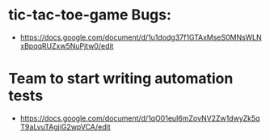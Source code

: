 # tic-tac-toe-game Bugs:
- https://docs.google.com/document/d/1u1dodg37f1GTAxMseS0MNsWLNxBpqqRUZxw5NuPjtw0/edit

# Team to start writing automation tests
- https://docs.google.com/document/d/1qO01euI6mZovNV2Zw1dwyZk5qT9aLvuTAgjiG2wpVCA/edit
